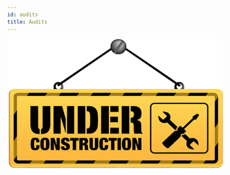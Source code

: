 ```yaml
---
id: audits
title: Audits
---
```


<p align='center'>
    <img src='../../../static/img/wip.png' alt='1' width="500" height="300" />
</p>
